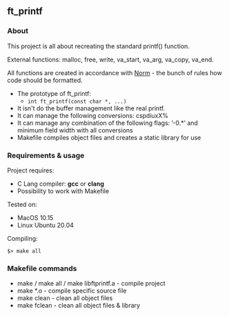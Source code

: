 ## ft_printf

### About

This project is all about recreating the standard printf() function.

External functions: malloc, free, write, va_start, va_arg, va_copy, va_end.

All functions are created in accordance with [Norm](https://github.com/42School/norminette) - the bunch of rules how code should be formatted.

* The prototype of ft_printf:
  * `int ft_printf(const char *, ...)`
* It isn't do the buffer management like the real printf.
* It can manage the following conversions: cspdiuxX%
* It can manage any combination of the following flags: ’-0.*’ and minimum field
width with all conversions
* Makefile compiles object files and creates a static library for use


### Requirements & usage
Project requires:
* C Lang compiler: **gcc** or **clang**
* Possibility to work with Makefile

Tested on:
* MacOS 10.15
* Linux Ubuntu 20.04

Compiling:
```
$> make all
```

### Makefile commands

* make / make all / make libftprintf.a - compile project
* make *.o - compile specific source file
* make clean - clean all object files
* make fclean - clean all object files & library
